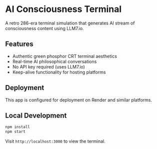 # AI Consciousness Terminal

A retro 286-era terminal simulation that generates AI stream of consciousness content using LLM7.io.

## Features
- Authentic green phosphor CRT terminal aesthetics
- Real-time AI philosophical conversations
- No API key required (uses LLM7.io)
- Keep-alive functionality for hosting platforms

## Deployment
This app is configured for deployment on Render and similar platforms.

## Local Development
```bash
npm install
npm start
```

Visit `http://localhost:3000` to view the terminal.
